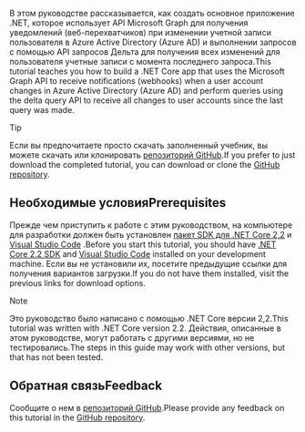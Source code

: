 <!-- markdownlint-disable MD002 MD041 -->

<span data-ttu-id="d5a43-101">В этом руководстве рассказывается, как создать основное приложение .NET, которое использует API Microsoft Graph для получения уведомлений (веб-перехватчиков) при изменении учетной записи пользователя в Azure Active Directory (Azure AD) и выполнении запросов с помощью API запросов Дельта для получения всех изменений для пользователя учетные записи с момента последнего запроса.</span><span class="sxs-lookup"><span data-stu-id="d5a43-101">This tutorial teaches you how to build a .NET Core app that uses the Microsoft Graph API to receive notifications (webhooks) when a user account changes in Azure Active Directory (Azure AD) and perform queries using the delta query API to receive all changes to user accounts since the last query was made.</span></span>

> [!TIP]
> <span data-ttu-id="d5a43-102">Если вы предпочитаете просто скачать заполненный учебник, вы можете скачать или клонировать [репозиторий GitHub](https://github.com/microsoftgraph/msgraph-training-changenotifications).</span><span class="sxs-lookup"><span data-stu-id="d5a43-102">If you prefer to just download the completed tutorial, you can download or clone the [GitHub repository](https://github.com/microsoftgraph/msgraph-training-changenotifications).</span></span>

## <a name="prerequisites"></a><span data-ttu-id="d5a43-103">Необходимые условия</span><span class="sxs-lookup"><span data-stu-id="d5a43-103">Prerequisites</span></span>

<span data-ttu-id="d5a43-104">Прежде чем приступить к работе с этим руководством, на компьютере для разработки должен быть установлен [пакет SDK для .NET Core 2,2](https://dotnet.microsoft.com/download) и [Visual Studio Code](https://code.visualstudio.com/) .</span><span class="sxs-lookup"><span data-stu-id="d5a43-104">Before you start this tutorial, you should have [.NET Core 2.2 SDK](https://dotnet.microsoft.com/download) and [Visual Studio Code](https://code.visualstudio.com/) installed on your development machine.</span></span> <span data-ttu-id="d5a43-105">Если вы не установили их, посетите предыдущие ссылки для получения вариантов загрузки.</span><span class="sxs-lookup"><span data-stu-id="d5a43-105">If you do not have them installed, visit the previous links for download options.</span></span>

> [!NOTE]
> <span data-ttu-id="d5a43-106">Это руководство было написано с помощью .NET Core версии 2,2.</span><span class="sxs-lookup"><span data-stu-id="d5a43-106">This tutorial was written with .NET Core version 2.2.</span></span> <span data-ttu-id="d5a43-107">Действия, описанные в этом руководстве, могут работать с другими версиями, но не тестировались.</span><span class="sxs-lookup"><span data-stu-id="d5a43-107">The steps in this guide may work with other versions, but that has not been tested.</span></span>

## <a name="feedback"></a><span data-ttu-id="d5a43-108">Обратная связь</span><span class="sxs-lookup"><span data-stu-id="d5a43-108">Feedback</span></span>

<span data-ttu-id="d5a43-109">Сообщите о нем в [репозиторий GitHub](https://github.com/microsoftgraph/msgraph-training-changenotifications).</span><span class="sxs-lookup"><span data-stu-id="d5a43-109">Please provide any feedback on this tutorial in the [GitHub repository](https://github.com/microsoftgraph/msgraph-training-changenotifications).</span></span>